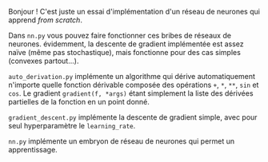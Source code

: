 Bonjour ! C'est juste un essai d'implémentation d'un réseau de neurones qui apprend *from scratch*. 

Dans `nn.py` vous pouvez faire fonctionner ces bribes de réseaux de neurones. évidemment, la descente de gradient implémentée est assez naïve (même pas stochastique), mais fonctionne pour des cas simples (convexes partout...).

`auto_derivation.py` implémente un algorithme qui dérive automatiquement n'importe quelle fonction dérivable composée des opérations `+`, `*`, `**`, `sin` et `cos`. Le gradient `gradient(f, *args)` étant simplement la liste des dérivées partielles de la fonction en un point donné. 

`gradient_descent.py` implémente la descente de gradient simple, avec pour seul hyperparamètre le `learning_rate`.

`nn.py` implémente un embryon de réseau de neurones qui permet un apprentissage. 